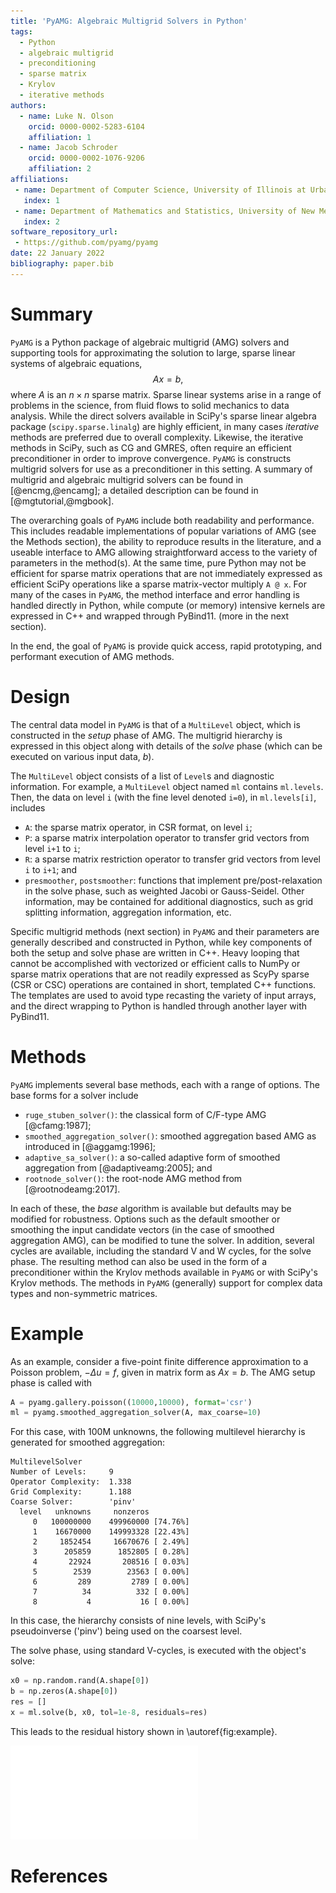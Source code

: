 ```yaml
---
title: 'PyAMG: Algebraic Multigrid Solvers in Python'
tags:
  - Python
  - algebraic multigrid
  - preconditioning
  - sparse matrix
  - Krylov
  - iterative methods
authors:
  - name: Luke N. Olson
    orcid: 0000-0002-5283-6104
    affiliation: 1
  - name: Jacob Schroder
    orcid: 0000-0002-1076-9206
    affiliation: 2
affiliations:
 - name: Department of Computer Science, University of Illinois at Urbana-Champaign, Urbana, IL USA 61801
   index: 1
 - name: Department of Mathematics and Statistics, University of New Mexico, Albuquerque, NM USA 87131
   index: 2
software_repository_url:
 - https://github.com/pyamg/pyamg
date: 22 January 2022
bibliography: paper.bib
---
```


# Summary

`PyAMG` is a Python package of algebraic multigrid (AMG) solvers and supporting
tools for approximating the solution to large, sparse linear systems of
algebraic equations,
$$A x = b,$$
where $A$ is an $n\times n$ sparse matrix.
Sparse linear systems arise in a range of
problems in the science, from fluid flows to solid mechanics to data analysis.
While the direct solvers available in SciPy's sparse linear algebra package
(`scipy.sparse.linalg`) are highly efficient, in many cases *iterative* methods
are preferred due to overall complexity.  Likewise, the iterative methods in
SciPy, such as CG and GMRES, often require an efficient preconditioner in order
to improve convergence.  `PyAMG` is constructs multigrid solvers for use as a
preconditioner in this setting.  A summary of multigrid and algebraic multigrid
solvers can be found in [@encmg,@encamg]; a detailed description can be found
in [@mgtutorial,@mgbook].

The overarching goals of `PyAMG` include both readability and performance.
This includes readable implementations of popular variations of AMG (see the
Methods section), the ability to reproduce results in the literature, and a useable
interface to AMG allowing straightforward access to the variety of parameters
in the method(s). At the same time, pure Python may not be efficient for sparse matrix
operations that are not immediately expressed as efficient SciPy operations like a sparse
matrix-vector multiply `A @ x`.  For many of the cases in `PyAMG`, the method
interface and error handling is handled directly in Python, while compute (or
memory) intensive kernels are expressed in C++ and wrapped through PyBind11.
(more in the next section).

In the end, the goal of `PyAMG` is provide quick access, rapid prototyping,
and performant execution of AMG methods.

# Design

The central data model in `PyAMG` is that of a `MultiLevel` object, which is
constructed in the *setup* phase of AMG.  The multigrid hierarchy is expressed
in this object along with details of the *solve* phase (which can be executed
on various input data, $b$).

The `MultiLevel` object consists of a list of `Level`s and diagnostic
information.  For example, a `MultiLevel` object named `ml` contains
`ml.levels`.  Then, the data on level `i` (with the fine level denoted `i=0`),
in `ml.levels[i]`, includes
  - `A`: the sparse matrix operator, in CSR format, on level `i`;
  - `P`: a sparse matrix interpolation operator to transfer grid vectors from level `i+1` to `i`;
  - `R`: a sparse matrix restriction operator to transfer grid vectors from level `i` to `i+1`; and
  - `presmoother`, `postsmoother`: functions that implement pre/post-relaxation in the solve phase, such as weighted Jacobi or Gauss-Seidel.
Other information, may be contained for additional diagnostics, such as grid
splitting information, aggregation information, etc.

Specific multigrid methods (next section) in `PyAMG` and their parameters are generally described
and constructed in Python, while key components of both the setup and solve phase
are written in C++.  Heavy looping that cannot be accomplished with vectorized
or efficient calls to NumPy or sparse matrix operations that are not readily
expressed as ScyPy sparse (CSR or CSC) operations are contained in short,
templated C++ functions.  The templates are used to avoid type recasting the variety
of input arrays, and the direct wrapping to Python is handled through another layer
with PyBind11.

# Methods

`PyAMG` implements several base methods, each with a range of options.  The base forms
for a solver include

- `ruge_stuben_solver()`: the classical form of C/F-type AMG [@cfamg:1987];
- `smoothed_aggregation_solver()`: smoothed aggregation based AMG as introduced in [@aggamg:1996];
- `adaptive_sa_solver()`: a so-called adaptive form of smoothed aggregation from [@adaptiveamg:2005]; and
- `rootnode_solver()`: the root-node AMG method from [@rootnodeamg:2017].

In each of these, the *base* algorithm is available but defaults may be
modified for robustness.  Options such as the default smoother or smoothing the
input candidate vectors (in the case of smoothed aggregation AMG), can be
modified to tune the solver.  In addition, several cycles are available,
including the standard V and W cycles, for the solve phase.  The resulting
method can also be used in the form of a preconditioner within the Krylov
methods available in `PyAMG` or with SciPy's Krylov methods.  The methods in
`PyAMG` (generally) support for complex data types and non-symmetric matrices.  

# Example

As an example, consider a five-point finite difference approximation to a
Poisson problem, $-\Delta u = f$, given in matrix form as $A x = b$.  The
AMG setup phase is called with
```python
A = pyamg.gallery.poisson((10000,10000), format='csr')
ml = pyamg.smoothed_aggregation_solver(A, max_coarse=10)
```
For this case, with 100M unknowns, the following multilevel hierarchy
is generated for smoothed aggregation:
```
MultilevelSolver
Number of Levels:     9
Operator Complexity:  1.338
Grid Complexity:      1.188
Coarse Solver:        'pinv'
  level   unknowns     nonzeros
     0   100000000    499960000 [74.76%]
     1    16670000    149993328 [22.43%]
     2     1852454     16670676 [ 2.49%]
     3      205859      1852805 [ 0.28%]
     4       22924       208516 [ 0.03%]
     5        2539        23563 [ 0.00%]
     6         289         2789 [ 0.00%]
     7          34          332 [ 0.00%]
     8           4           16 [ 0.00%]
```
In this case, the hierarchy consists of nine levels, with SciPy's pseudoinverse ('pinv')
being used on the coarsest level.

The solve phase, using standard V-cycles, is executed with the object's solve:
```python
x0 = np.random.rand(A.shape[0])
b = np.zeros(A.shape[0])
res = []
x = ml.solve(b, x0, tol=1e-8, residuals=res)
```
This leads to the residual history shown in \autoref{fig:example}.

![Algebraic multigrid convergence (relative residual).\label{fig:example}](example.pdf)

# References
